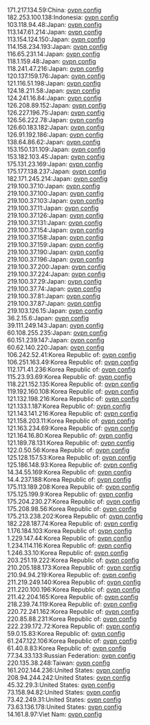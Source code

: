 171.217.134.59:China: [ovpn config](vpn/171_217_134_59.ovpn)  
182.253.100.138:Indonesia: [ovpn config](vpn/182_253_100_138.ovpn)  
103.118.94.48:Japan: [ovpn config](vpn/103_118_94_48.ovpn)  
113.147.61.214:Japan: [ovpn config](vpn/113_147_61_214.ovpn)  
113.154.124.150:Japan: [ovpn config](vpn/113_154_124_150.ovpn)  
114.158.234.193:Japan: [ovpn config](vpn/114_158_234_193.ovpn)  
116.65.231.14:Japan: [ovpn config](vpn/116_65_231_14.ovpn)  
118.1.159.48:Japan: [ovpn config](vpn/118_1_159_48.ovpn)  
118.241.47.216:Japan: [ovpn config](vpn/118_241_47_216.ovpn)  
120.137.159.176:Japan: [ovpn config](vpn/120_137_159_176.ovpn)  
121.116.51.198:Japan: [ovpn config](vpn/121_116_51_198.ovpn)  
124.18.211.58:Japan: [ovpn config](vpn/124_18_211_58.ovpn)  
124.241.16.84:Japan: [ovpn config](vpn/124_241_16_84.ovpn)  
126.208.89.152:Japan: [ovpn config](vpn/126_208_89_152.ovpn)  
126.227.196.75:Japan: [ovpn config](vpn/126_227_196_75.ovpn)  
126.56.222.78:Japan: [ovpn config](vpn/126_56_222_78.ovpn)  
126.60.183.182:Japan: [ovpn config](vpn/126_60_183_182.ovpn)  
126.91.192.186:Japan: [ovpn config](vpn/126_91_192_186.ovpn)  
138.64.86.62:Japan: [ovpn config](vpn/138_64_86_62.ovpn)  
153.150.131.109:Japan: [ovpn config](vpn/153_150_131_109.ovpn)  
153.182.103.45:Japan: [ovpn config](vpn/153_182_103_45.ovpn)  
175.131.23.169:Japan: [ovpn config](vpn/175_131_23_169.ovpn)  
175.177.138.237:Japan: [ovpn config](vpn/175_177_138_237.ovpn)  
182.171.245.214:Japan: [ovpn config](vpn/182_171_245_214.ovpn)  
219.100.37.10:Japan: [ovpn config](vpn/219_100_37_10.ovpn)  
219.100.37.100:Japan: [ovpn config](vpn/219_100_37_100.ovpn)  
219.100.37.103:Japan: [ovpn config](vpn/219_100_37_103.ovpn)  
219.100.37.11:Japan: [ovpn config](vpn/219_100_37_11.ovpn)  
219.100.37.126:Japan: [ovpn config](vpn/219_100_37_126.ovpn)  
219.100.37.131:Japan: [ovpn config](vpn/219_100_37_131.ovpn)  
219.100.37.154:Japan: [ovpn config](vpn/219_100_37_154.ovpn)  
219.100.37.158:Japan: [ovpn config](vpn/219_100_37_158.ovpn)  
219.100.37.159:Japan: [ovpn config](vpn/219_100_37_159.ovpn)  
219.100.37.190:Japan: [ovpn config](vpn/219_100_37_190.ovpn)  
219.100.37.196:Japan: [ovpn config](vpn/219_100_37_196.ovpn)  
219.100.37.200:Japan: [ovpn config](vpn/219_100_37_200.ovpn)  
219.100.37.224:Japan: [ovpn config](vpn/219_100_37_224.ovpn)  
219.100.37.29:Japan: [ovpn config](vpn/219_100_37_29.ovpn)  
219.100.37.74:Japan: [ovpn config](vpn/219_100_37_74.ovpn)  
219.100.37.81:Japan: [ovpn config](vpn/219_100_37_81.ovpn)  
219.100.37.87:Japan: [ovpn config](vpn/219_100_37_87.ovpn)  
219.103.126.15:Japan: [ovpn config](vpn/219_103_126_15.ovpn)  
36.2.15.6:Japan: [ovpn config](vpn/36_2_15_6.ovpn)  
39.111.249.143:Japan: [ovpn config](vpn/39_111_249_143.ovpn)  
60.108.255.235:Japan: [ovpn config](vpn/60_108_255_235.ovpn)  
60.151.239.147:Japan: [ovpn config](vpn/60_151_239_147.ovpn)  
60.62.140.220:Japan: [ovpn config](vpn/60_62_140_220.ovpn)  
106.242.52.41:Korea Republic of: [ovpn config](vpn/106_242_52_41.ovpn)  
106.251.163.49:Korea Republic of: [ovpn config](vpn/106_251_163_49.ovpn)  
112.171.41.236:Korea Republic of: [ovpn config](vpn/112_171_41_236.ovpn)  
115.23.93.69:Korea Republic of: [ovpn config](vpn/115_23_93_69.ovpn)  
118.221.152.135:Korea Republic of: [ovpn config](vpn/118_221_152_135.ovpn)  
119.192.160.108:Korea Republic of: [ovpn config](vpn/119_192_160_108.ovpn)  
121.132.198.216:Korea Republic of: [ovpn config](vpn/121_132_198_216.ovpn)  
121.133.1.187:Korea Republic of: [ovpn config](vpn/121_133_1_187.ovpn)  
121.143.141.216:Korea Republic of: [ovpn config](vpn/121_143_141_216.ovpn)  
121.158.203.11:Korea Republic of: [ovpn config](vpn/121_158_203_11.ovpn)  
121.163.234.69:Korea Republic of: [ovpn config](vpn/121_163_234_69.ovpn)  
121.164.16.80:Korea Republic of: [ovpn config](vpn/121_164_16_80.ovpn)  
121.189.78.131:Korea Republic of: [ovpn config](vpn/121_189_78_131.ovpn)  
122.0.50.56:Korea Republic of: [ovpn config](vpn/122_0_50_56.ovpn)  
125.128.157.53:Korea Republic of: [ovpn config](vpn/125_128_157_53.ovpn)  
125.186.148.93:Korea Republic of: [ovpn config](vpn/125_186_148_93.ovpn)  
14.34.55.169:Korea Republic of: [ovpn config](vpn/14_34_55_169.ovpn)  
14.4.237.188:Korea Republic of: [ovpn config](vpn/14_4_237_188.ovpn)  
175.113.189.208:Korea Republic of: [ovpn config](vpn/175_113_189_208.ovpn)  
175.125.199.9:Korea Republic of: [ovpn config](vpn/175_125_199_9.ovpn)  
175.204.230.27:Korea Republic of: [ovpn config](vpn/175_204_230_27.ovpn)  
175.208.98.56:Korea Republic of: [ovpn config](vpn/175_208_98_56.ovpn)  
175.213.238.202:Korea Republic of: [ovpn config](vpn/175_213_238_202.ovpn)  
182.228.187.74:Korea Republic of: [ovpn config](vpn/182_228_187_74.ovpn)  
1.176.184.103:Korea Republic of: [ovpn config](vpn/1_176_184_103.ovpn)  
1.229.147.44:Korea Republic of: [ovpn config](vpn/1_229_147_44.ovpn)  
1.234.114.116:Korea Republic of: [ovpn config](vpn/1_234_114_116.ovpn)  
1.246.33.10:Korea Republic of: [ovpn config](vpn/1_246_33_10.ovpn)  
203.251.19.222:Korea Republic of: [ovpn config](vpn/203_251_19_222.ovpn)  
210.205.188.173:Korea Republic of: [ovpn config](vpn/210_205_188_173.ovpn)  
210.94.94.219:Korea Republic of: [ovpn config](vpn/210_94_94_219.ovpn)  
211.219.249.140:Korea Republic of: [ovpn config](vpn/211_219_249_140.ovpn)  
211.220.100.196:Korea Republic of: [ovpn config](vpn/211_220_100_196.ovpn)  
211.42.204.165:Korea Republic of: [ovpn config](vpn/211_42_204_165.ovpn)  
218.239.74.119:Korea Republic of: [ovpn config](vpn/218_239_74_119.ovpn)  
220.72.241.162:Korea Republic of: [ovpn config](vpn/220_72_241_162.ovpn)  
220.85.88.231:Korea Republic of: [ovpn config](vpn/220_85_88_231.ovpn)  
222.239.172.72:Korea Republic of: [ovpn config](vpn/222_239_172_72.ovpn)  
59.0.15.83:Korea Republic of: [ovpn config](vpn/59_0_15_83.ovpn)  
61.247.122.106:Korea Republic of: [ovpn config](vpn/61_247_122_106.ovpn)  
61.40.8.83:Korea Republic of: [ovpn config](vpn/61_40_8_83.ovpn)  
77.34.33.133:Russian Federation: [ovpn config](vpn/77_34_33_133.ovpn)  
220.135.38.248:Taiwan: [ovpn config](vpn/220_135_38_248.ovpn)  
161.202.144.236:United States: [ovpn config](vpn/161_202_144_236.ovpn)  
208.94.244.242:United States: [ovpn config](vpn/208_94_244_242.ovpn)  
45.32.29.3:United States: [ovpn config](vpn/45_32_29_3.ovpn)  
73.158.94.82:United States: [ovpn config](vpn/73_158_94_82.ovpn)  
73.42.249.31:United States: [ovpn config](vpn/73_42_249_31.ovpn)  
73.63.136.178:United States: [ovpn config](vpn/73_63_136_178.ovpn)  
14.161.8.97:Viet Nam: [ovpn config](vpn/14_161_8_97.ovpn)  
